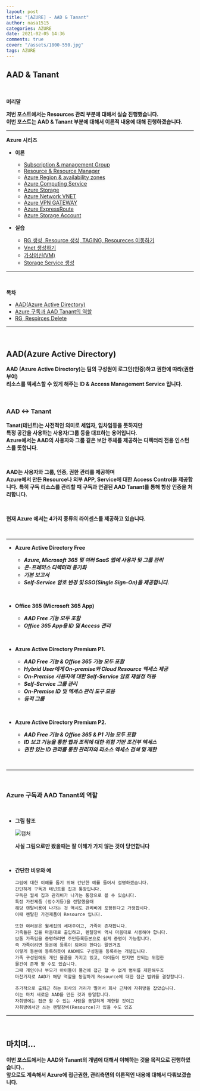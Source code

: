 ```yaml
---
layout: post
title: "[AZURE] - AAD & Tanant"
author: nasa1515
categories: AZURE
date: 2021-02-05 14:36
comments: true
cover: "/assets/1800-550.jpg"
tags: AZURE
---
```




## **AAD & Tanant**


<br/>

**머리말**  
  
**저번 포스트에서는 Resources 관리 부분에 대해서 실습 진행했습니다.**  
**이번 포스트는 AAD & Tanant 부분에 대해서 이론적 내용에 대해 진행하겠습니다.**  

 
---

**Azure 시리즈**

* **이론**

    - [Subscription & management Group](https://nasa1515.github.io/azure/2021/01/21/azure.subscriptions.html)
    - [Resource & Resource Manager](https://nasa1515.github.io/azure/2021/01/22/azure-resoure.html)
    - [Azure Region & availability zones](https://nasa1515.github.io/azure/2021/01/22/azure.region.html)
    - [Azure Computing Service](https://nasa1515.github.io/azure/2021/01/25/azure.compute.html)
    - [Azure Storage](https://nasa1515.github.io/azure/2021/01/26/azure.storage.html)
    - [Azure Network VNET](https://nasa1515.github.io/azure/2021/01/26/azure-vnet.html)
    - [Azure VPN GATEWAY](https://nasa1515.github.io/azure/2021/01/27/Azure-VPN.html)
    - [Azure ExpressRoute](https://nasa1515.github.io/azure/2021/01/27/azure-expreroute.html)
    - [Azure Storage Account](https://nasa1515.github.io/azure/2021/02/08/storage2.html)


* **실습**

    - [RG 생성, Resource 생성, TAGING, Resoureces 이동하기](https://nasa1515.github.io/azure/2021/02/05/azure-resource2.html)
    - [Vnet 생성하기](https://nasa1515.github.io/azure/2021/02/05/vnet2.html)
    - [가상머신(VM)](https://nasa1515.github.io/azure/2021/02/08/VM2.html)
    - [Storage Service 생성](https://nasa1515.github.io/azure/2021/02/08/AZURE-Storageservice.html)

---

<br/>

**목차**


- [AAD(Azure Active Directory)](#a1)
- [Azure 구독과 AAD Tanant의 역할](#a2)
- [RG, Respirces Delete](#a3)



--- 

<br/>

## **AAD(Azure Active Directory)**   <a name="a1"></a>

**AAD (Azure Active Directory)는 팀의 구성원이 로그인(인증)하고 권한에 따라(권한부여)  
리소스를 엑세스할 수 있게 해주는 ID & Access Management Service 입니다.**

<br/>

### **AAD <-> Tanant**

**Tanat(테넌트)는 사전적인 의미로 세입자, 입차임등을 뜻하지만**  
**특정 공간을 사용하는 사용자/그룹 등을 대표하는 용어입니다.**  
**Azure에서는 AAD의 사용자와 그룹 같은 보안 주체를 제공하는 디렉터리 전용 인스턴스를 뜻합니다.**

<br/>


**AAD는 사용자와 그룹, 인증, 권한 관리를 제공하며  
Azure에서 만든 Resource나 외부 APP, Service에 대한 Access Control을 제공합니다.**
**특히 구독 리소스를 관리할 때 구독과 연결된 AAD Tanant를 통해 항상 인증을 처리합니다.**  

<br>

**현재 Azure 에서는 4가지 종류의 라이센스를 제공하고 있습니다.**  

<br/>


---

* **Azure Active Directory Free**  

    - ***Azure, Microsoft 365 및 여러 SaaS 앱에 사용자 및 그룹 관리***  
    - ***온-프레미스 디렉터리 동기화*** 
    - ***기본 보고서***   
    - ***Self-Service 암호 변경 및 SSO(Single Sign-On)을 제공합니다.***  

<br/>

* **Office 365 (Microsoft 365 App)**  

    - ***AAD Free 기능 모두 포함***
    - ***Office 365 App용 ID 및 Access 관리***

<br/>

* **Azure Active Directory Premium P1.**  

    * ***AAD Free 기능 & Office 365 기능 모두 포함***  
    * ***Hybrid User에게 On-premise와 Cloud Resource 엑세스 제공***
    * ***On-Premise 사용자에 대한 Self-Service 암호 재설정 허용***
    * ***Self-Service 그룹 관리***
    * ***On-Premise ID 및 엑세스 관리 도구 모음***
    * ***동적 그룹***


<br/>

* **Azure Active Directory Premium P2.**  

    * ***AAD Free 기능 & Office 365  & P1 기능 모두 포함***  
    * ***ID 보고 기능을 통한 앱과 조직에 대한 위험 기반 조건부 엑세스***
    * ***권한 있는 ID 관리를 통한 관리자의 리소스 엑세스 검색 및 제한***

<br/>

---

<br/>

### **Azure 구독과 AAD Tanant의 역할** <a name="a2"></a>

<br/>

* **그림 참조**

    ![캡처](https://user-images.githubusercontent.com/69498804/106999361-64abcc00-67c9-11eb-8553-7c1090c263db.JPG)

    **사실 그림으로만 봤을때는 잘 이해가 가지 않는 것이 당연합니다** 

<br/>


* **간단한 비유와 예**

    ```
    그림에 대한 이해를 돕기 위해 간단한 예를 들어서 설명하겠습니다. 
    간단하게 구독과 테넌트를 집과 통장입니다.  
    구독은 월세 집과 관리비가 나가는 통장으로 볼 수 있습니다.
    특정 가전제품 (정수기등)을 렌탈했을때
    해당 렌탈비용이 나가는 것 역시도 관리비에 포함된다고 가정합시다.
    이때 렌탈한 가전제품이 Resource 입니다.

    또한 여러분은 월세집의 세대주이고, 가족이 존재합니다.
    가족들은 집을 마음대로 출입하고, 렌탈장비 역시 마음대로 사용해야 합니다.
    보통 가족임을 증명하려면 주민등록등본으로 쉽게 증명이 가능합니다.
    즉 가족이려면 등본에 등록이 되어야 한다는 말인거죠
    이렇게 등본에 등록하듯이 AAD에도 구성원을 등록하는 개념입니다.
    가족 구성원에도 개인 물품을 가지고 있고, 아이들이 만지면 안되는 위험한
    물건이 존재 할 수도 있습니다. 
    그때 개인이나 부모가 아이들이 물건에 접근 할 수 없게 범위를 제한해두죠
    마찬가지로 AAD가 해당 역할을 동일하게 Resource에 대한 접근 범위를 결정합니다.  

    추가적으로 출퇴근 하는 회사의 거리가 멀어서 회사 근처에 자취방을 잡았습니다.
    이는 마치 새로운 AAD를 만든 것과 동일합니다.
    자취방에는 접근 할 수 있는 사람을 동일하게 제한할 것이고
    자취방에서만 쓰는 렌탈장비(Resource)가 있을 수도 있죠 
    ```

---

<br/>

## **마치며…**  


**이번 포스트에서는 AAD와 Tanant의 개념에 대해서 이해하는 것을 목적으로 진행하였습니다..**  
**앞으로도 계속해서 Azure에 접근권한, 관리측면의 이론적인 내용에 대해서 다뤄보겠습니다.**


